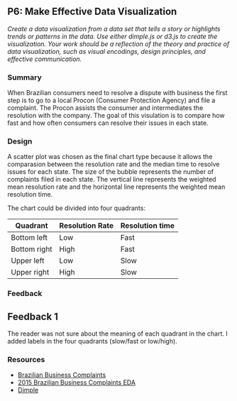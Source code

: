 ## P6: Make Effective Data Visualization
*Create a data visualization from a data set that tells a story or highlights trends or patterns in the data. Use either dimple.js or d3.js to create the visualization. Your work should be a reflection of the theory and practice of data visualization, such as visual encodings, design principles, and effective communication.*

### Summary
When Brazilian consumers need to resolve a dispute with business the first step is to go to a local Procon (Consumer Protection Agency) and file a complaint. The Procon assists the consumer and intermediates the resolution with the company. The goal of this visulation is to compare how fast and how often consumers can resolve their issues in each state.

### Design
A scatter plot was chosen as the final chart type because it allows the comparasion between the resolution rate and the median time to resolve issues for each state. The size of the bubble represents the number of complaints filed in each state. The vertical line represents the weighted mean resolution rate and the horizontal line represents the weighted mean resolution time. 

The chart could be divided into four quadrants:

| Quadrant     | Resolution Rate  | Resolution time  |
|--------------|------------------|------------------|
| Bottom left  | Low              | Fast             | 
| Bottom right | High             | Fast             |
| Upper left   | Low              | Slow             |
| Upper right  | High             | Slow             |

### Feedback

## Feedback 1
The reader was not sure about the meaning of each quadrant in the chart. I added labels in the four quadrants (slow/fast or low/high).

### Resources

- [Brazilian Business Complaints](https://www.kaggle.com/gerosa/procon)
- [2015 Brazilian Business Complaints EDA](https://www.kaggle.com/gerosa/brazilian-consumer-2015-complaints-eda)
- [Dimple](http://dimplejs.org/)

